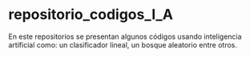 # repositorio_codigos_I_A
En este repositorios se presentan algunos códigos usando inteligencia artificial como: un clasificador lineal, un bosque aleatorio entre otros.
